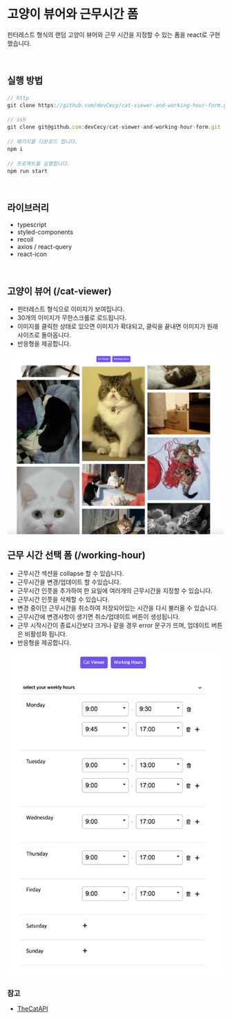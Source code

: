 # 고양이 뷰어와 근무시간 폼

핀터레스트 형식의 랜덤 고양이 뷰어와 근무 시간을 지정할 수 있는 폼을 react로 구현했습니다.

</br>

## 실행 방법

```js
// http
git clone https://github.com/devCecy/cat-viewer-and-working-hour-form.git

// ssh
git clone git@github.com:devCecy/cat-viewer-and-working-hour-form.git

// 패키지를 다운로드 합니다.
npm i

// 프로젝트를 실행합니다.
npm run start
```

</br>

## 라이브러리

- typescript
- styled-components
- recoil
- axios / react-query
- react-icon

</br>

## 고양이 뷰어 (/cat-viewer)

- 핀터레스트 형식으로 이미지가 보여집니다.
- 30개의 이미지가 무한스크롤로 로드됩니다.
- 이미지를 클릭한 상태로 있으면 이미지가 확대되고, 클릭을 끝내면 이미지가 원래 사이즈로 돌아옵니다.
- 반응형을 제공합니다.

<img src="public/images/cat-viewer.png" width="500px">

</br>

## 근무 시간 선택 폼 (/working-hour)

- 근무시간 섹션을 collapse 할 수 있습니다.
- 근무시간을 변경/업데이트 할 수있습니다.
- 근무시간 인풋을 추가하여 한 요일에 여러개의 근무시간을 지정할 수 있습니다.
- 근무시간 인풋을 삭제할 수 있습니다.
- 변경 중이던 근무시간을 취소하여 저장되어있는 시간을 다시 불러올 수 있습니다.
- 근무시간에 변경사항이 생기면 취소/업데이트 버튼이 생성됩니다.
- 근무 시작시간이 종료시간보다 크거나 같을 경우 error 문구가 뜨며, 업데이트 버튼은 비활성화 됩니다.
- 반응형을 제공합니다.

<img src="public/images/working-hour.png" width="500px">

### 참고

- [TheCatAPI](https://developers.thecatapi.com/view-account/ylX4blBYT9FaoVd6OhvR?report=bOoHBz-8t)
